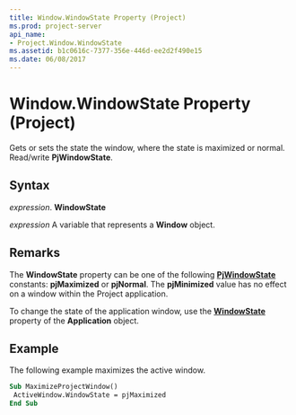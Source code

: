 ```yaml
---
title: Window.WindowState Property (Project)
ms.prod: project-server
api_name:
- Project.Window.WindowState
ms.assetid: b1c0616c-7377-356e-446d-ee2d2f490e15
ms.date: 06/08/2017
---
```



# Window.WindowState Property (Project)

Gets or sets the state the window, where the state is maximized or normal. Read/write **PjWindowState**.


## Syntax

 _expression_. **WindowState**

 _expression_ A variable that represents a **Window** object.


## Remarks

The **WindowState** property can be one of the following **[PjWindowState](pjwindowstate-enumeration-project.md)** constants: **pjMaximized** or **pjNormal**. The **pjMinimized** value has no effect on a window within the Project application.

To change the state of the application window, use the **[WindowState](application-windowstate-property-project.md)** property of the **Application** object.


## Example

The following example maximizes the active window.


```vb
Sub MaximizeProjectWindow() 
 ActiveWindow.WindowState = pjMaximized 
End Sub
```


